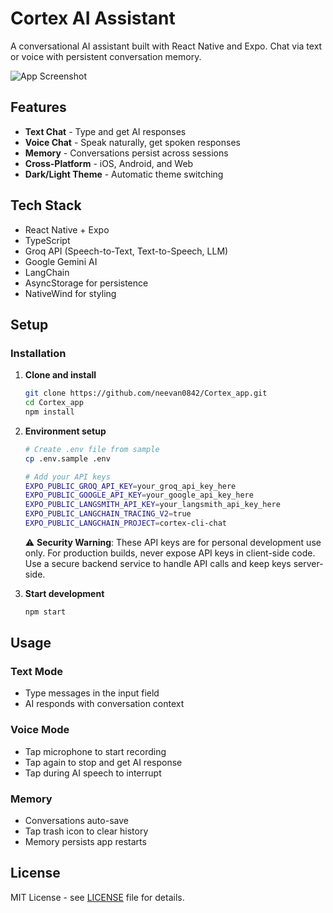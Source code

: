 # Cortex AI Assistant

A conversational AI assistant built with React Native and Expo. Chat via text or voice with persistent conversation memory.

![App Screenshot](./docs/screenshot.png)

## Features

- **Text Chat** - Type and get AI responses
- **Voice Chat** - Speak naturally, get spoken responses
- **Memory** - Conversations persist across sessions
- **Cross-Platform** - iOS, Android, and Web
- **Dark/Light Theme** - Automatic theme switching

## Tech Stack

- React Native + Expo
- TypeScript
- Groq API (Speech-to-Text, Text-to-Speech, LLM)
- Google Gemini AI
- LangChain
- AsyncStorage for persistence
- NativeWind for styling

## Setup

### Installation

1. **Clone and install**

   ```bash
   git clone https://github.com/neevan0842/Cortex_app.git
   cd Cortex_app
   npm install
   ```

2. **Environment setup**

   ```bash
   # Create .env file from sample
   cp .env.sample .env

   # Add your API keys
   EXPO_PUBLIC_GROQ_API_KEY=your_groq_api_key_here
   EXPO_PUBLIC_GOOGLE_API_KEY=your_google_api_key_here
   EXPO_PUBLIC_LANGSMITH_API_KEY=your_langsmith_api_key_here
   EXPO_PUBLIC_LANGCHAIN_TRACING_V2=true
   EXPO_PUBLIC_LANGCHAIN_PROJECT=cortex-cli-chat
   ```

   ⚠️ **Security Warning**: These API keys are for personal development use only. For production builds, never expose API keys in client-side code. Use a secure backend service to handle API calls and keep keys server-side.

3. **Start development**
   ```bash
   npm start
   ```

## Usage

### Text Mode

- Type messages in the input field
- AI responds with conversation context

### Voice Mode

- Tap microphone to start recording
- Tap again to stop and get AI response
- Tap during AI speech to interrupt

### Memory

- Conversations auto-save
- Tap trash icon to clear history
- Memory persists app restarts

## License

MIT License - see [LICENSE](./LICENSE) file for details.
